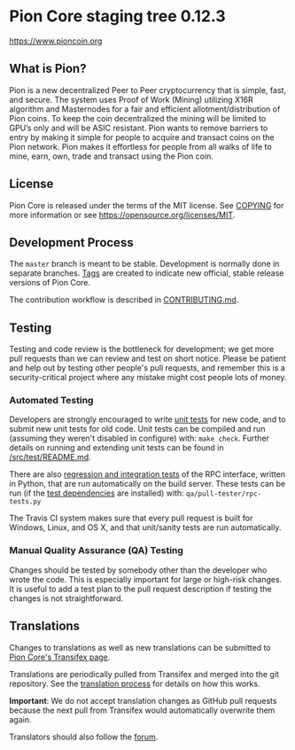 Pion Core staging tree 0.12.3
===============================

https://www.pioncoin.org


What is Pion?
----------------

Pion is a new decentralized Peer to Peer cryptocurrency that is simple, fast, and secure. The system uses Proof of Work (Mining) utilizing X16R algorithm and Masternodes for a fair and efficient allotment/distribution of Pion coins. To keep the coin decentralized the mining will be limited to GPU’s only and will be ASIC resistant. Pion wants to remove barriers to entry by making it simple for people to acquire and transact coins on the Pion network. Pion makes it effortless for people from all walks of life to mine, earn, own, trade and transact using the Pion coin.


License
-------

Pion Core is released under the terms of the MIT license. See [COPYING](COPYING) for more
information or see https://opensource.org/licenses/MIT.

Development Process
-------------------

The `master` branch is meant to be stable. Development is normally done in separate branches.
[Tags](https://github.com/pioncoin/pion/tags) are created to indicate new official,
stable release versions of Pion Core.

The contribution workflow is described in [CONTRIBUTING.md](CONTRIBUTING.md).

Testing
-------

Testing and code review is the bottleneck for development; we get more pull
requests than we can review and test on short notice. Please be patient and help out by testing
other people's pull requests, and remember this is a security-critical project where any mistake might cost people
lots of money.

### Automated Testing

Developers are strongly encouraged to write [unit tests](src/test/README.md) for new code, and to
submit new unit tests for old code. Unit tests can be compiled and run
(assuming they weren't disabled in configure) with: `make check`. Further details on running
and extending unit tests can be found in [/src/test/README.md](/src/test/README.md).

There are also [regression and integration tests](/qa) of the RPC interface, written
in Python, that are run automatically on the build server.
These tests can be run (if the [test dependencies](/qa) are installed) with: `qa/pull-tester/rpc-tests.py`

The Travis CI system makes sure that every pull request is built for Windows, Linux, and OS X, and that unit/sanity tests are run automatically.

### Manual Quality Assurance (QA) Testing

Changes should be tested by somebody other than the developer who wrote the
code. This is especially important for large or high-risk changes. It is useful
to add a test plan to the pull request description if testing the changes is
not straightforward.

Translations
------------

Changes to translations as well as new translations can be submitted to
[Pion Core's Transifex page](https://www.transifex.com/projects/p/pion/).

Translations are periodically pulled from Transifex and merged into the git repository. See the
[translation process](doc/translation_process.md) for details on how this works.

**Important**: We do not accept translation changes as GitHub pull requests because the next
pull from Transifex would automatically overwrite them again.

Translators should also follow the [forum](https://www.pioncoin.org/forum/topic/pion-worldwide-collaboration.88/).

